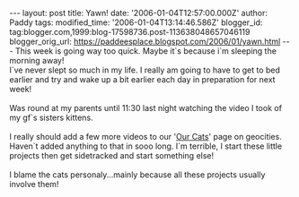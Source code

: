 \-\-- layout: post title: Yawn! date: \'2006-01-04T12:57:00.000Z\'
author: Paddy tags: modified\_time: \'2006-01-04T13:14:46.586Z\'
blogger\_id: tag:blogger.com,1999:blog-17598736.post-113638048657046119
blogger\_orig\_url: https://paddeesplace.blogspot.com/2006/01/yawn.html
\-\-- This week is going way too quick. Maybe it\`s because i\`m
sleeping the morning away!\
I\`ve never slept so much in my life. I really am going to have to get
to bed earlier and try and wake up a bit earlier each day in preparation
for next week!\
\
Was round at my parents until 11:30 last night watching the video I took
of my gf\`s sisters kittens.\
\
I really should add a few more videos to our \'[Our
Cats](https://uk.geocities.com/paddee28/)\' page on geocities.\
Haven\`t added anything to that in sooo long. I\`m terrible, I start
these little projects then get sidetracked and start something else!\
\
I blame the cats personaly\...mainly because all these projects usually
involve them!
